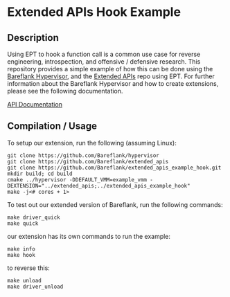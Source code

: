 # Extended APIs Hook Example

## Description

Using EPT to hook a function call is a common use case for reverse engineering,
introspection, and offensive / defensive research. This repository provides a
simple example of how this can be done using the [Bareflank Hypervisor](https://github.com/Bareflank/hypervisor),
and the [Extended APIs](https://github.com/Bareflank/extended_apis) repo using EPT.
For further information about the Bareflank Hypervisor and how to create extensions, please see the following
documentation.

[API Documentation](http://bareflank.github.io/hypervisor/html/)

## Compilation / Usage

To setup our extension, run the following (assuming Linux):

```
git clone https://github.com/Bareflank/hypervisor
git clone https://github.com/Bareflank/extended_apis
git clone https://github.com/Bareflank/extended_apis_example_hook.git
mkdir build; cd build
cmake ../hypervisor -DDEFAULT_VMM=example_vmm -DEXTENSION="../extended_apis;../extended_apis_example_hook"
make -j<# cores + 1>
```

To test out our extended version of Bareflank, run the following commands:

```
make driver_quick
make quick
```

our extension has its own commands to run the example:
```
make info
make hook
```

to reverse this:

```
make unload
make driver_unload
```
